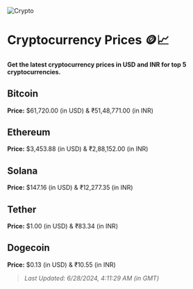 
![Crypto](https://www.techguide.com.au/wp-content/uploads/2020/11/crypto3.jpeg)

# Cryptocurrency Prices 🪙📈

#### Get the latest cryptocurrency prices in USD and INR for top 5 cryptocurrencies.

## Bitcoin

**Price:** $61,720.00 (in USD) & ₹51,48,771.00 (in INR)

## Ethereum

**Price:** $3,453.88 (in USD) & ₹2,88,152.00 (in INR)

## Solana

**Price:** $147.16 (in USD) & ₹12,277.35 (in INR)

## Tether

**Price:** $1.00 (in USD) & ₹83.34 (in INR)

## Dogecoin

**Price:** $0.13 (in USD) & ₹10.55 (in INR)

> _Last Updated: 6/28/2024, 4:11:29 AM (in GMT)_
